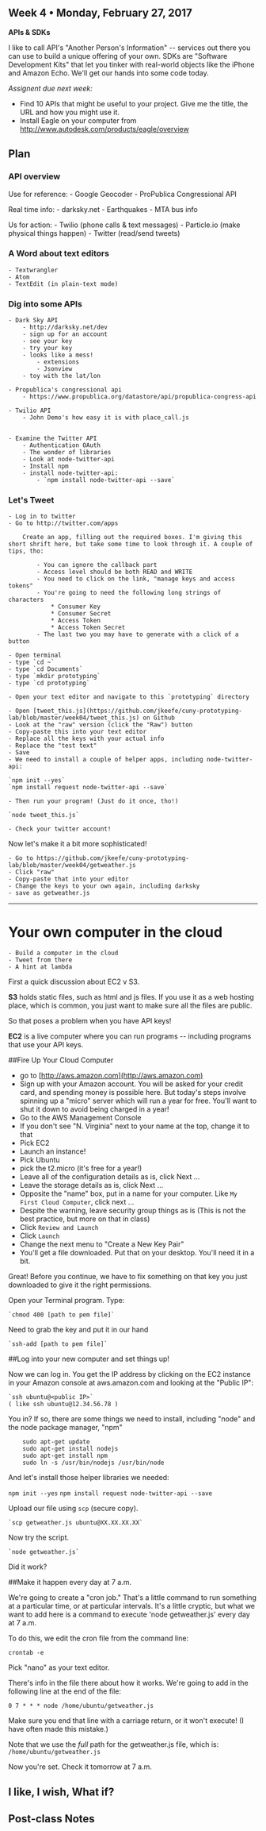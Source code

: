 ## Week 4 • Monday, February 27, 2017

**APIs & SDKs**

I like to call API's "Another Person's Information" -- services out there you can use to build a unique offering of your own. SDKs are "Software Development Kits" that let you tinker with real-world objects like the iPhone and Amazon Echo. We'll get our hands into some code today.

_Assignent due next week:_
* Find 10 APIs that might be useful to your project. Give me the title, the URL and how you might use it. 
* Install Eagle on your computer from   http://www.autodesk.com/products/eagle/overview

## Plan

### API overview

Use for reference:
    - Google Geocoder
    - ProPublica Congressional API
    
Real time info:
    - darksky.net
    - Earthquakes
    - MTA bus info
    
Us for action:
    - Twilio (phone calls & text messages)
    - Particle.io (make physical things happen)
    - Twitter (read/send tweets)


### A Word about text editors

    - Textwrangler
    - Atom
    - TextEdit (in plain-text mode)

### Dig into some APIs

    - Dark Sky API
        - http://darksky.net/dev
        - sign up for an account
        - see your key
        - try your key
        - looks like a mess!
            - extensions
            - Jsonview
        - toy with the lat/lon
    
    - Propublica's congressional api
        - https://www.propublica.org/datastore/api/propublica-congress-api
    
    - Twilio API
        - John Demo's how easy it is with place_call.js
        
    
    - Examine the Twitter API
        - Authentication OAuth
        - The wonder of libraries
        - Look at node-twitter-api
        - Install npm
        - install node-twitter-api:
            - `npm install node-twitter-api --save`


### Let's Tweet

    - Log in to twitter
    - Go to http://twitter.com/apps
        
        Create an app, filling out the required boxes. I'm giving this short shrift here, but take some time to look through it. A couple of tips, tho:

        	- You can ignore the callback part
        	- Access level should be both READ and WRITE
        	- You need to click on the link, "manage keys and access tokens"
        	- You're going to need the following long strings of characters
        		* Consumer Key
        		* Consumer Secret
        		* Access Token
        		* Access Token Secret
        	- The last two you may have to generate with a click of a button
        
    - Open terminal
    - type `cd ~`
    - type `cd Documents`
    - type `mkdir prototyping`
    - type `cd prototyping`
    
    - Open your text editor and navigate to this `prototyping` directory
    
    - Open [tweet_this.js](https://github.com/jkeefe/cuny-prototyping-lab/blob/master/week04/tweet_this.js) on Github
    - Look at the "raw" version (click the "Raw") button
    - Copy-paste this into your text editor
    - Replace all the keys with your actual info
    - Replace the "test text"
    - Save
    - We need to install a couple of helper apps, including node-twitter-api:
    
    `npm init --yes`
    `npm install request node-twitter-api --save`
    
    - Then run your program! (Just do it once, tho!)
    
    `node tweet_this.js`

    - Check your twitter account!
    
Now let's make it a bit more sophisticated!

    - Go to https://github.com/jkeefe/cuny-prototyping-lab/blob/master/week04/getweather.js
    - Click "raw"
    - Copy-paste that into your editor
    - Change the keys to your own again, including darksky
    - save as getweather.js
    
    

----
    
# Your own computer in the cloud

    - Build a computer in the cloud
    - Tweet from there
    - A hint at lambda

First a quick discussion about EC2 v S3.

**S3** holds static files, such as html and js files. If you use it as a web hosting place, which is common, you just want to make sure all the files are public.

So that poses a problem when you have API keys!

**EC2** is a live computer where you can run programs -- including programs that use your API keys. 

##Fire Up Your Cloud Computer

- go to [http://aws.amazon.com](http://aws.amazon.com)
- Sign up with your Amazon account. You will be asked for your credit card, and spending money is possible here. But today's steps involve spinning up a "micro" server which will run a year for free. You'll want to shut it down to avoid being charged in a year!
- Go to the AWS Management Console
- If you don't see "N. Virginia" next to your name at the top, change it to that
- Pick EC2
- Launch an instance!
- Pick Ubuntu
- pick the t2.micro (it's free for a year!)
- Leave all of the configuration details as is, click Next ...
- Leave the storage details as is, click Next ...
- Opposite the "name" box, put in a name for your computer. Like `My First Cloud Computer`, click next ...
- Despite the warning, leave security group things as is (This is not the best practice, but more on that in class)
- Click `Review and Launch`
- Click `Launch`
- Change the next menu to "Create a New Key Pair"
- You'll get a file downloaded. Put that on your desktop. You'll need it in a bit.

Great! Before you continue, we have to fix something on that key you just downloaded to give it the right permissions.

Open your Terminal program. Type:

    `chmod 400 [path to pem file]`

Need to grab the key and put it in our hand

    `ssh-add [path to pem file]`
    
##Log into your new computer and set things up!

Now we can log in. You get the IP address by clicking on the EC2 instance in your Amazon console at aws.amazon.com and looking at the "Public IP":

    `ssh ubuntu@<public IP>`
	( like ssh ubuntu@12.34.56.78 )
        
You in? If so, there are some things we need to install, including "node" and the node package manager, "npm"

```
    sudo apt-get update
    sudo apt-get install nodejs
    sudo apt-get install npm
    sudo ln -s /usr/bin/nodejs /usr/bin/node
```

And let's install those helper libraries we needed:

`npm init --yes`
`npm install request node-twitter-api --save`


Upload our file using `scp` (secure copy).

    `scp getweather.js ubuntu@XX.XX.XX.XX`

Now try the script.

    `node getweather.js`

Did it work?
    			


##Make it happen every day at 7 a.m.

We're going to create a "cron job." That's a little command to run something at a particular time, or at particular intervals. It's a little cryptic, but what we want to add here is a command to execute 'node getweather.js' every day at 7 a.m.

To do this, we edit the cron file from the command line:

    crontab -e

Pick "nano" as your text editor.

There's info in the file there about how it works. We're going to add in the following line at the end of the file:

	0 7 * * * node /home/ubuntu/getweather.js

Make sure you end that line with a carriage return, or it won't execute! (I have often made this mistake.)

Note that we use the _full_ path for the getweather.js file, which is: `/home/ubuntu/getweather.js`

Now you're set. Check it tomorrow at 7 a.m.

  
## I like, I wish, What if?

## Post-class Notes

